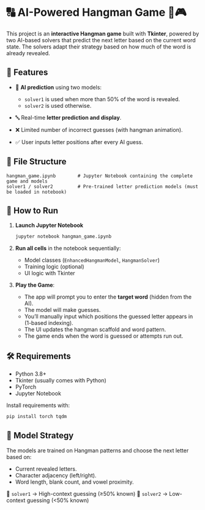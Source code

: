# 🔠 AI-Powered Hangman Game 🧠🎮

This project is an **interactive Hangman game** built with **Tkinter**, powered by two AI-based solvers that predict the next letter based on the current word state. The solvers adapt their strategy based on how much of the word is already revealed.

## 🧹 Features

* 🧠 **AI prediction** using two models:

  * `solver1` is used when more than 50% of the word is revealed.
  * `solver2` is used otherwise.
* 🔤 Real-time **letter prediction and display**.
* ❌ Limited number of incorrect guesses (with hangman animation).
* ✅ User inputs letter positions after every AI guess.

## 📁 File Structure

```
hangman_game.ipynb        # Jupyter Notebook containing the complete game and models
solver1 / solver2         # Pre-trained letter prediction models (must be loaded in notebook)
```

## 🚀 How to Run

1. **Launch Jupyter Notebook**

   ```bash
   jupyter notebook hangman_game.ipynb
   ```

2. **Run all cells** in the notebook sequentially:

   * Model classes (`EnhancedHangmanModel`, `HangmanSolver`)
   * Training logic (optional)
   * UI logic with Tkinter

3. **Play the Game**:

   * The app will prompt you to enter the **target word** (hidden from the AI).
   * The model will make guesses.
   * You’ll manually input which positions the guessed letter appears in (1-based indexing).
   * The UI updates the hangman scaffold and word pattern.
   * The game ends when the word is guessed or attempts run out.

## 🛠️ Requirements

* Python 3.8+
* Tkinter (usually comes with Python)
* PyTorch
* Jupyter Notebook

Install requirements with:

```bash
pip install torch tqdm
```

## 🧠 Model Strategy

The models are trained on Hangman patterns and choose the next letter based on:

* Current revealed letters.
* Character adjacency (left/right).
* Word length, blank count, and vowel proximity.

📌 `solver1` → High-context guessing (≥50% known)
📌 `solver2` → Low-context guessing (<50% known)
